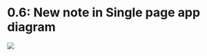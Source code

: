 
# 0.6: New note in Single page app diagram

[![](https://mermaid.ink/img/pako:eNp9U02P0zAQ_Ssjn7stcMxhJQQHhMTuipQLqrSa2pPGNLGNZ9KCqv53xklakKqSQ5L5eO95PnwyNjoylWH6OVCw9NHjLmO_CaBPwize-oRBYJvjkSnfBtR5KP4p8hSFIPtdKxCbC6iCb_qGY_ZCDAihJGFwYDtv9wwbU-OBNuZCMsMeHh-vBC-ZDqRqjhocOoEm5h542Pae2cf7uA-ZUMVGxbj9QVbgBDYGUbIFuBI73wW_d25CSgRpCbposRs9DJ1nuQv8SsFpwUMqAm5GxDCSJNzRbaFTF7XO53oNrUjiarViGZwnXlpettSxD3u_bPyKfmGfOsKUVoGOr4X9lRNOlGjFH0pZl7ncTuWiVY9fSDlaYtYTluN9rp-fSl9muin34d_iPq3XL_Duzdu5t25KdHSj_N-NWKvWbECmHn24doixv7TJLExPWaNOd_RUCDdGU3pdlkp_HeZ9WZuz5uEgsf4drKkkD7QwOQ671lQNdqzWNIp5u69eXeDvMf61yXmJ-ct0Jcabcf4D7sUYYw?type=png)](https://mermaid.live/edit#pako:eNp9U02P0zAQ_Ssjn7stcMxhJQQHhMTuipQLqrSa2pPGNLGNZ9KCqv53xklakKqSQ5L5eO95PnwyNjoylWH6OVCw9NHjLmO_CaBPwize-oRBYJvjkSnfBtR5KP4p8hSFIPtdKxCbC6iCb_qGY_ZCDAihJGFwYDtv9wwbU-OBNuZCMsMeHh-vBC-ZDqRqjhocOoEm5h542Pae2cf7uA-ZUMVGxbj9QVbgBDYGUbIFuBI73wW_d25CSgRpCbposRs9DJ1nuQv8SsFpwUMqAm5GxDCSJNzRbaFTF7XO53oNrUjiarViGZwnXlpettSxD3u_bPyKfmGfOsKUVoGOr4X9lRNOlGjFH0pZl7ncTuWiVY9fSDlaYtYTluN9rp-fSl9muin34d_iPq3XL_Duzdu5t25KdHSj_N-NWKvWbECmHn24doixv7TJLExPWaNOd_RUCDdGU3pdlkp_HeZ9WZuz5uEgsf4drKkkD7QwOQ671lQNdqzWNIp5u69eXeDvMf61yXmJ-ct0Jcabcf4D7sUYYw)
